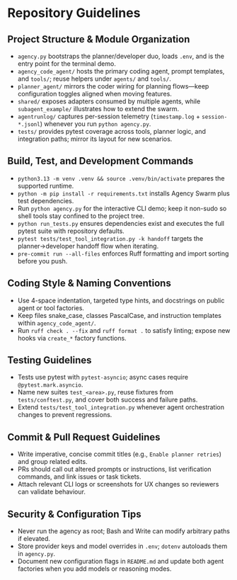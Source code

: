 # Repository Guidelines

## Project Structure & Module Organization
- `agency.py` bootstraps the planner/developer duo, loads `.env`, and is the entry point for the terminal demo.
- `agency_code_agent/` hosts the primary coding agent, prompt templates, and `tools/`; reuse helpers under `agents/` and `tools/`.
- `planner_agent/` mirrors the coder wiring for planning flows—keep configuration toggles aligned when moving features.
- `shared/` exposes adapters consumed by multiple agents, while `subagent_example/` illustrates how to extend the swarm.
- `agentrunlog/` captures per-session telemetry (`timestamp.log` + `session-*.jsonl`) whenever you run `python agency.py`.
- `tests/` provides pytest coverage across tools, planner logic, and integration paths; mirror its layout for new scenarios.

## Build, Test, and Development Commands
- `python3.13 -m venv .venv && source .venv/bin/activate` prepares the supported runtime.
- `python -m pip install -r requirements.txt` installs Agency Swarm plus test dependencies.
- Run `python agency.py` for the interactive CLI demo; keep it non-sudo so shell tools stay confined to the project tree.
- `python run_tests.py` ensures dependencies exist and executes the full pytest suite with repository defaults.
- `pytest tests/test_tool_integration.py -k handoff` targets the planner→developer handoff flow when iterating.
- `pre-commit run --all-files` enforces Ruff formatting and import sorting before you push.

## Coding Style & Naming Conventions
- Use 4-space indentation, targeted type hints, and docstrings on public agent or tool factories.
- Keep files snake_case, classes PascalCase, and instruction templates within `agency_code_agent/`.
- Run `ruff check . --fix` and `ruff format .` to satisfy linting; expose new hooks via `create_*` factory functions.

## Testing Guidelines
- Tests use pytest with `pytest-asyncio`; async cases require `@pytest.mark.asyncio`.
- Name new suites `test_<area>.py`, reuse fixtures from `tests/conftest.py`, and cover both success and failure paths.
- Extend `tests/test_tool_integration.py` whenever agent orchestration changes to prevent regressions.

## Commit & Pull Request Guidelines
- Write imperative, concise commit titles (e.g., `Enable planner retries`) and group related edits.
- PRs should call out altered prompts or instructions, list verification commands, and link issues or task tickets.
- Attach relevant CLI logs or screenshots for UX changes so reviewers can validate behaviour.

## Security & Configuration Tips
- Never run the agency as root; Bash and Write can modify arbitrary paths if elevated.
- Store provider keys and model overrides in `.env`; `dotenv` autoloads them in `agency.py`.
- Document new configuration flags in `README.md` and update both agent factories when you add models or reasoning modes.
